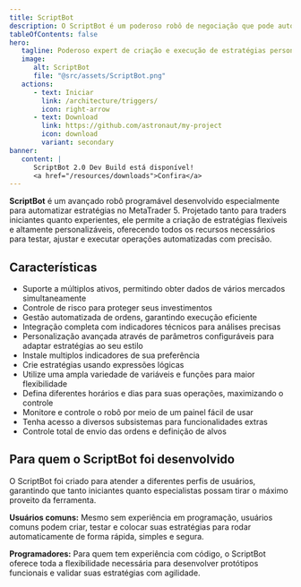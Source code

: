 ```yaml
---
title: ScriptBot
description: O ScriptBot é um poderoso robô de negociação que pode automatizar estratégias de negociação complexas com facilidade.
tableOfContents: false
hero:
   tagline: Poderoso expert de criação e execução de estratégias personalizadas no MetaTrader 5.
   image:
      alt: ScriptBot
      file: "@src/assets/ScriptBot.png"
   actions:
      - text: Iniciar
        link: /architecture/triggers/
        icon: right-arrow
      - text: Download
        link: https://github.com/astronaut/my-project
        icon: download
        variant: secondary
banner:
   content: |
      ScriptBot 2.0 Dev Build está disponível!
      <a href="/resources/downloads">Confira</a>
---
```


**ScriptBot** é um avançado robô programável desenvolvido especialmente para automatizar estratégias no MetaTrader 5. Projetado tanto para traders iniciantes quanto experientes, ele permite a criação de estratégias flexíveis e altamente personalizáveis, oferecendo todos os recursos necessários para testar, ajustar e executar operações automatizadas com precisão.

<!-- O ScriptBot foi desenvolvido com a finalidade de otimizar processos de automação no MetaTrader. Criado para aprimorar, simplificar e automatizar a criação de estratégias, ele reúne um conjunto robusto de recursos, incluindo gatilhos baseados em expressões lógicas, mecanismos de eventos, filtros inteligentes, integração total com indicadores e diversos subsistemas avançados. Com o ScriptBot, o trader transforma ideias em operações automatizadas de forma prática, flexível e totalmente personalizada, tornando possível construir um operacional completo e eficiente, sem depender de programação avançada. -->

## Características

-  Suporte a múltiplos ativos, permitindo obter dados de vários mercados simultaneamente
-  Controle de risco para proteger seus investimentos
-  Gestão automatizada de ordens, garantindo execução eficiente
-  Integração completa com indicadores técnicos para análises precisas
-  Personalização avançada através de parâmetros configuráveis para adaptar estratégias ao seu estilo
-  Instale multiplos indicadores de sua preferência
-  Crie estratégias usando expressões lógicas
-  Utilize uma ampla variedade de variáveis e funções para maior flexibilidade
-  Defina diferentes horários e dias para suas operações, maximizando o controle
-  Monitore e controle o robô por meio de um painel fácil de usar
-  Tenha acesso a diversos subsistemas para funcionalidades extras
-  Controle total de envio das ordens e definição de alvos

## Para quem o ScriptBot foi desenvolvido

O ScriptBot foi criado para atender a diferentes perfis de usuários, garantindo que tanto iniciantes quanto especialistas possam tirar o máximo proveito da ferramenta.

**Usuários comuns:** Mesmo sem experiência em programação, usuários comuns podem criar, testar e colocar suas estratégias para rodar automaticamente de forma rápida, simples e segura.

**Programadores:** Para quem tem experiência com código, o ScriptBot oferece toda a flexibilidade necessária para desenvolver protótipos funcionais e validar suas estratégias com agilidade.

